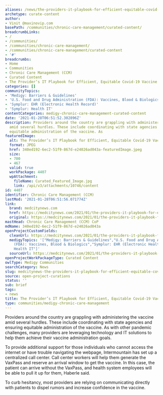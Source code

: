 ```yaml
---
aliases: /news/the-providers-it-playbook-for-efficient-equitable-covid-19-vaccine-administration
archetype: curate-content
author:
- Vinit @maxinovip.com
basePath: /communities/chronic-care-management/curated-content/
breadcrumbLinks:
- /
- /communities/
- /communities/chronic-care-management/
- /communities/chronic-care-management/curated-content
- '#'
breadcrumbs:
- Home
- Communities
- Chronic Care Management (CCM)
- Curated Content
- The Provider’s IT Playbook for Efficient, Equitable Covid-19 Vaccine Administration
categories: []
communityTopics:
- 'Medigy: Barriers & Guidelines'
- 'U.S. Food and Drug Administration (FDA): Vaccines, Blood & Biologics'
- 'Symplur: EHR (Electronic Health Record)'
- 'Symplur: Health IT'
contentCategories: medigy-chronic-care-management-curated-content
date: '2021-01-28T06:51:52.302896Z'
description: Providers around the country are grappling with administering the vaccine
  amid several hurdles. These include coordinating with state agencies and ensuring
  equitable administration of the vaccine. As
featuredImage:
  alt: The Provider’s IT Playbook for Efficient, Equitable Covid-19 Vaccine Administration
  format: JPEG
  href: 340ed192-6ec2-51f9-867d-e24026ad043a-featuredImage.jpeg
  size:
  - 700
  - 467
  valid: true
  workPackage: 4407
  wpAttachment:
    fileName: Curated_Featured_Image.jpg
    link: /api/v3/attachments/10746/content
id: 4407
identifier: Chronic Care Management (CCM)
lastMod: '2021-01-28T06:51:56.071774Z'
link:
  brand: medcitynews.com
  href: https://medcitynews.com/2021/01/the-providers-it-playbook-for-efficient-equitable-covid-19-vaccine-distribution/
  original: https://medcitynews.com/2021/01/the-providers-it-playbook-for-efficient-equitable-covid-19-vaccine-distribution/
mastHead: Chronic Care Management (CCM) CoP
mdName: 340ed192-6ec2-51f9-867d-e24026ad043a
openProjectCustomFields:
  cleanUrl: https://medcitynews.com/2021/01/the-providers-it-playbook-for-efficient-equitable-covid-19-vaccine-distribution/
  medigyTopics: '["Medigy: Barriers & Guidelines","U.S. Food and Drug Administration
    (FDA): Vaccines, Blood & Biologics","Symplur: EHR (Electronic Health Record)","Symplur:
    Health IT"]'
  sourceUrl: https://medcitynews.com/2021/01/the-providers-it-playbook-for-efficient-equitable-covid-19-vaccine-distribution/
openProjectWorkPackageType: Curated Content
owlType: Medigy Communities
searchCategory: News
slug: medcitynews-the-providers-it-playbook-for-efficient-equitable-covid-19-vaccine-administration
source: open-project-curations
status: ''
sub: brief
tags:
- news
title: The Provider’s IT Playbook for Efficient, Equitable Covid-19 Vaccine Administration
type: communities/medigy-chronic-care-management
---
```


<p>Providers around the country are grappling with administering the vaccine amid several hurdles. These include coordinating with state agencies and ensuring equitable administration of the vaccine. As with other pandemic challenges, many providers are leveraging technology and IT solutions to help them achieve their vaccine administration goals.</p><p>To provide additional support for those individuals who cannot access the internet or have trouble navigating the webpage, Intermountain has set up a centralized call center. Call center workers will help them generate the VaxPass and reserve an arrival window to get the vaccine. In this case, the patient can arrive without the VaxPass, and health system employees will be able to pull it up for them, Haberle said.</p><p>To curb hesitancy, most providers are relying on communicating directly with patients to dispel rumors and increase confidence in the vaccine.</p>